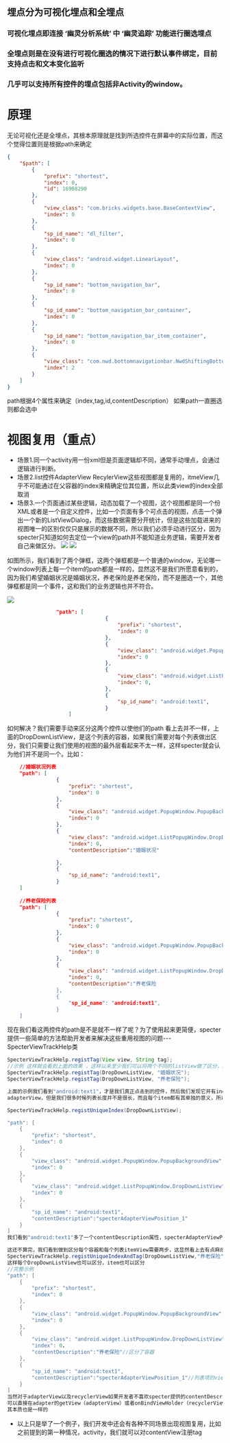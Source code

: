 
## 埋点分为可视化埋点和全埋点
### 可视化埋点即连接 ‘幽灵分析系统’ 中 ‘幽灵追踪’ 功能进行圈选埋点
### 全埋点则是在没有进行可视化圈选的情况下进行默认事件绑定，目前支持点击和文本变化监听
### 几乎可以支持所有控件的埋点包括非Activity的window。
# 原理
无论可视化还是全埋点，其根本原理就是找到所选控件在屏幕中的实际位置，而这个觉得位置则是根据path来确定

```json
{
    "$path": [
        {
            "prefix": "shortest",
            "index": 0,
            "id": 16908290
        },
        {
            "view_class": "com.bricks.widgets.base.BaseContextView",
            "index": 0
        },
        {
            "sp_id_name": "dl_filter",
            "index": 0
        },
        {
            "view_class": "android.widget.LinearLayout",
            "index": 0
        },
        {
            "sp_id_name": "bottom_navigation_bar",
            "index": 0
        },
        {
            "sp_id_name": "bottom_navigation_bar_container",
            "index": 0
        },
        {
            "sp_id_name": "bottom_navigation_bar_item_container",
            "index": 0
        },
        {
            "view_class": "com.nwd.bottomnavigationbar.NwdShiftingBottomNavigationTab",
            "index": 2
        }
    ]
}
```
path根据4个属性来确定（index,tag,id,contentDescription）
如果path一直圈选则都会选中
# 视图复用（重点）
* 场景1.同一个activity用一份xml但是页面逻辑却不同，通常手动埋点，会通过逻辑进行判断。
* 场景2.list控件AdapterView RecylerView这些视图都是复用的，itmeView几乎不可能通过在父容器的index来精确定位其位置，所以此类view的index全部取消
* 场景3.一个页面通过某些逻辑，动态加载了一个视图，这个视图都是同一个份XML或者是一个自定义控件，比如一个页面有多个可点击的视图，点击一个弹出一个新的ListViewDialog，而这些数据需要分开统计，但是这些加载进来的视图唯一的区别仅仅只是展示的数据不同，所以我们必须手动进行区分，因为specter只知道如何去定位一个view的path并不能知道业务逻辑，需要开发者自己来做区分。
![](device-2017-07-31-113816.png)
![](device-2017-07-31-113833.png)

如图所示，我们看到了两个弹框，这两个弹框都是一个普通的window，无论哪一个window列表上每一个item的path都是一样的，显然这不是我们所愿意看到的，因为我们希望婚姻状况是婚姻状况，养老保险是养老保险，而不是圈选一个，其他弹框都是同一个事件，这和我们的业务逻辑也并不符合。

![](7a2808a9-ad59-4df1-bd2f-19636b37f8ff.png)

```json
                "path": [
                                {
                                    "prefix": "shortest",
                                    "index": 0
                                },
                                {
                                    "view_class": "android.widget.PopupWindow.PopupBackgroundView",
                                    "index": 0
                                },
                                {
                                    "view_class": "android.widget.ListPopupWindow.DropDownListView",
                                    "index": 0,
                                },
                                {
                                    "sp_id_name": "android:text1",
                                }
                    ]
```

如何解决？我们需要手动来区分这两个控件以使他们的path 看上去并不一样，上面的DropDownListView，是这个列表的容器，如果我们需要对每个列表做出区分，我们只需要让我们使用的视图的最外层看起来不太一样，这样specter就会认为他们并不是同一个。比如：
```json
    //婚姻状况列表
    "path": [
                {
                    "prefix": "shortest",
                    "index": 0
                },
                {
                    "view_class": "android.widget.PopupWindow.PopupBackgroundView",
                    "index": 0
                },
                {
                    "view_class": "android.widget.ListPopupWindow.DropDownListView",
                    "index": 0,
                    "contentDescription":"婚姻状况"

                },
                {
                    "sp_id_name": "android:text1",
                }
    ]
    
    //养老保险列表
    "path": [
                {
                    "prefix": "shortest",
                    "index": 0
                },
                {
                    "view_class": "android.widget.PopupWindow.PopupBackgroundView",
                    "index": 0
                },
                {
                    "view_class": "android.widget.ListPopupWindow.DropDownListView",
                    "index": 0,
                    "contentDescription":"养老保险
                },
                {
                    "sp_id_name": "android:text1",
                }
    ]

```
现在我们看这两控件的path是不是就不一样了呢？为了使用起来更简便，specter提供一些简单的方法帮助开发者来解决这些重用视图的问题---SpecterViewTrackHelp类
```java
SpecterViewTrackHelp.registTag(View view, String tag);
//示例 这样就会看到上面的效果 ，这样以来至少我们可以将两个不同的listView做了区分，然而事情并没有完
SpecterViewTrackHelp.registTag(DropDownListView, "婚姻状况");
SpecterViewTrackHelp.registTag(DropDownListView, "养老保险");

上面的示例我们看到"android:text1"，才是我们真正点击到的控件，然后我们发现它并有index，因为它的父容器是
adapterView，但是我们很多时候列表长度并不是很长，而且每个item都有其单独的意义，所以我们需要单独设置事件

SpecterViewTrackHelp.registUniqueIndex(DropDownListView);

"path": [
    {
        "prefix": "shortest",
        "index": 0
    },
    {
        "view_class": "android.widget.PopupWindow.PopupBackgroundView",
        "index": 0
    },
    {
        "view_class": "android.widget.ListPopupWindow.DropDownListView",
        "index": 0
    },
    {
        "sp_id_name": "android:text1",
        "contentDescription":"specterAdapterViewPosition_1"
    }
]
我们看到"android:text1"多了一个contentDescription属性，specterAdapterViewPosition+position是默认给予convertView设置的描述，如果convertView.getContentDescription()有值，优先取开发者自定定义的。

这还不算完，我们看到做到区分每个容器和每个列表itemView需要两步，这显然看上去有点麻烦，所以也提供了一句代码搞定的方法。
SpecterViewTrackHelp.registUniqueIndexAndTag(DropDownListView,"养老保险")； 
这样每个DropDownListView也可以区分，item也可以区分
//完整示例
"path": [
    {
        "prefix": "shortest",
        "index": 0
    },
    {
        "view_class": "android.widget.PopupWindow.PopupBackgroundView",
        "index": 0
    },
    {
        "view_class": "android.widget.ListPopupWindow.DropDownListView",
        "index": 0，
        "contentDescription":"养老保险"//区分了容器
    },
    {
        "sp_id_name": "android:text1",
        "contentDescription":"specterAdapterViewPosition_1"//列表项的view也有自己单的描述
    }
]
当然对于adapterView以及recyclerView如果开发者不喜欢specter提供的contentDescription，
可以直接在adapter的getView（adapterView）或者onBindViewHolder（recyclerView）使用view.contentDescription("");
其本质也是一样的

```
* 以上只是举了一个例子，我们开发中还会有各种不同场景出现视图复用，比如之前提到的第一种情况，activity，我们就可以对contentView注册tag












